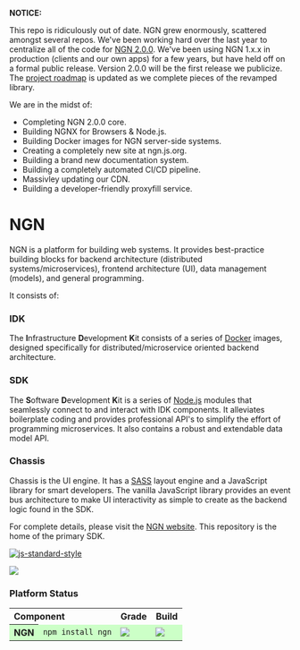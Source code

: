 **NOTICE:**

This repo is ridiculously out of date. NGN grew enormously, scattered amongst several repos. We've been working hard over the last year to centralize all of the code for [NGN 2.0.0](https://github.com/ngnjs/NGN/tree/2.0.0). We've been using NGN 1.x.x in production (clients and our own apps) for a few years, but have held off on a formal public release. Version 2.0.0 will be the first release we publicize. The [project roadmap](https://github.com/ngnjs/ngn-core/projects/1) is updated as we complete pieces of the revamped library.

We are in the midst of:

- Completing NGN 2.0.0 core.
- Building NGNX for Browsers & Node.js.
- Building Docker images for NGN server-side systems.
- Creating a completely new site at ngn.js.org.
- Building a brand new documentation system.
- Building a completely automated CI/CD pipeline.
- Massivley updating our CDN.
- Building a developer-friendly proxyfill service.

# NGN

NGN is a platform for building web systems. It provides best-practice building blocks
for backend architecture (distributed systems/microservices), frontend architecture (UI), data management (models), and general programming.

It consists of:

### IDK

The **I**nfrastructure **D**evelopment **K**it consists of a series of [Docker](http://docker.com)
images, designed specifically for distributed/microservice oriented
backend architecture.

### SDK

The **S**oftware **D**evelopment **K**it is a series of [Node.js](http://nodejs.org) modules that seamlessly connect to and interact with IDK components. It alleviates
boilerplate coding and provides professional API's to simplify the effort of
programming microservices. It also contains a robust and extendable data model API.

### Chassis

Chassis is the UI engine. It has a [SASS](http://sass-lang.com) layout engine and
a JavaScript library for smart developers. The vanilla JavaScript library provides an
event bus architecture to make UI interactivity as simple to create as the backend
logic found in the SDK.

For complete details, please visit the [NGN website](http://ngn.js.org). This repository is the home of the primary SDK.

[![js-standard-style](https://cdn.rawgit.com/feross/standard/master/badge.svg)](https://github.com/feross/standard)

<a href="https://nodei.co/npm/ngn/" target="_blank"><img src="https://nodei.co/npm/ngn.png?downloads=true&stars=true"/></a>

### Platform Status

<table>
	<tr>
		<th colspan="2" style="text-align:left">Component</th>
		<th>Grade</th>
		<th>Build</th>
	</tr>
	<tr style="background-color:#ccffc7;">
		<th style="text-align:left">NGN</th>
		<td><code>npm install ngn</code></td>
		<td><a href="https://codeclimate.com/github/ngnjs/NGN" target="_blank"><img src="https://codeclimate.com/github/ngnjs/NGN.png"/></a></td>
		<td><a href="https://travis-ci.org/ngnjs/NGN" target="_blank"><img src="https://api.travis-ci.org/ngnjs/NGN.png"/></a></td>
	</tr>
	<!--<tr>
		<th style="text-align:left"><a href="https://github.com/ngnjs/ngn-core" target="blank">NGN&nbsp;Core</a></th>
		<td><code>ngn install core</code></td>
		<td><a href="https://codeclimate.com/github/ngnjs/ngn-core" target="_blank"><img src="https://codeclimate.com/github/ngnjs/ngn-core.png"/></a></td>
		<td><a href="https://david-dm.org/ngnjs/ngn-core" target="_blank"><img src="https://david-dm.org/ngnjs/ngn-core.png"/></a></td>
		<td><a href="https://travis-ci.org/ngnjs/ngn-core" target="_blank"><img src="https://api.travis-ci.org/ngnjs/ngn-core.png"/></a></td>
	</tr>
		<th style="text-align:left"><a href="https://github.com/ngnjs/ngn-idk-core" target="blank">NGN&nbsp;IDK&nbsp;Core</a></th>
		<td><code>ngn install idk-core</code></td>
		<td><a href="https://codeclimate.com/github/ngnjs/ngn-idk-core" target="_blank"><img src="https://codeclimate.com/github/ngnjs/ngn-idk-core.png"/></a></td>
		<td><a href="https://david-dm.org/ngnjs/ngn-idk-core" target="_blank"><img src="https://david-dm.org/ngnjs/ngn-idk-core.png"/></a></td>
		<td><a href="https://travis-ci.org/ngnjs/ngn-idk-core" target="_blank"><img src="https://api.travis-ci.org/ngnjs/ngn-idk-core.png"/></a></td>
	</tr>-->
</table>

